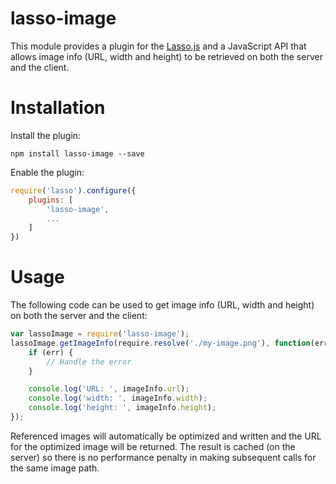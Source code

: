 lasso-image
================

This module provides a plugin for the [Lasso.js](https://github.com/raptorjs/lasso) and a JavaScript API
that allows image info (URL, width and height) to be retrieved on both the server and the client.

# Installation

Install the plugin:

```
npm install lasso-image --save
```

Enable the plugin:

```javascript
require('lasso').configure({
    plugins: [
        'lasso-image',
        ...
    ]
})
```

# Usage

The following code can be used to get image info (URL, width and height) on both the server and the client:

```javascript
var lassoImage = require('lasso-image');
lassoImage.getImageInfo(require.resolve('./my-image.png'), function(err, imageInfo) {
    if (err) {
        // Handle the error
    }

    console.log('URL: ', imageInfo.url);
    console.log('width: ', imageInfo.width);
    console.log('height: ', imageInfo.height);
});
```

Referenced images will automatically be optimized and written and the URL for the optimized image will be returned. The
result is cached (on the server) so there is no performance penalty in making subsequent calls for the same image path.
